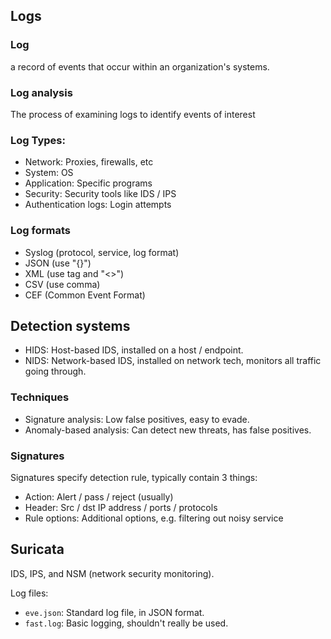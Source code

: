 ## Logs
### Log
a record of events that occur within an organization's systems.

### Log analysis
The process of examining logs to identify events of interest
  
### Log Types:
- Network: Proxies, firewalls, etc
- System: OS
- Application: Specific programs
- Security: Security tools like IDS / IPS
- Authentication logs: Login attempts

### Log formats
- Syslog (protocol, service, log format)
- JSON (use "{}")
- XML (use tag and "<>")
- CSV (use comma)
- CEF (Common Event Format)

## Detection systems

- HIDS: Host-based IDS, installed on a host / endpoint.
- NIDS: Network-based IDS, installed on network tech, monitors all traffic going through.

### Techniques

- Signature analysis: Low false positives, easy to evade.
- Anomaly-based analysis: Can detect new threats, has false positives.

### Signatures

Signatures specify detection rule, typically contain 3 things:

- Action: Alert / pass / reject (usually)
- Header: Src / dst IP address / ports / protocols
- Rule options: Additional options, e.g. filtering out noisy service

## Suricata

IDS, IPS, and NSM (network security monitoring).

Log files:

- `eve.json`: Standard log file, in JSON format.
- `fast.log`: Basic logging, shouldn't really be used.

